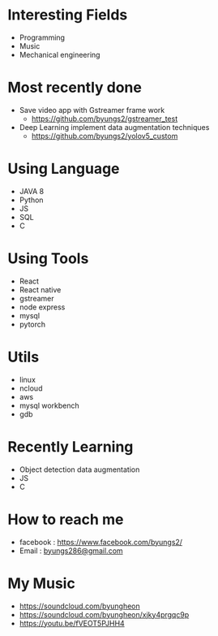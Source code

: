 # Interesting Fields 
- Programming
- Music
- Mechanical engineering

# Most recently done
- Save video app with Gstreamer frame work
  - https://github.com/byungs2/gstreamer_test  
- Deep Learning implement data augmentation techniques
  - https://github.com/byungs2/yolov5_custom
  
# Using Language
- JAVA 8
- Python
- JS
- SQL
- C

# Using Tools
- React
- React native
- gstreamer
- node express
- mysql
- pytorch

# Utils
- linux
- ncloud
- aws
- mysql workbench
- gdb

# Recently Learning
- Object detection data augmentation
- JS
- C

# How to reach me
- facebook : https://www.facebook.com/byungs2/
- Email : byungs286@gmail.com

# My Music
- https://soundcloud.com/byungheon
- https://soundcloud.com/byungheon/xjky4prgqc9p
- https://youtu.be/fVEOT5PJHH4


